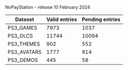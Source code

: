 NoPayStation - release 10 February 2024

|  Dataset  |Valid entries|Pending entries|
|-----------|-------------|---------------|
| PS3_GAMES |     7973    |      1037     |
|  PS3_DLCS |    11744    |     10094     |
| PS3_THEMES|     902     |      552      |
|PS3_AVATARS|     1777    |      814      |
| PS3_DEMOS |     445     |       58      |